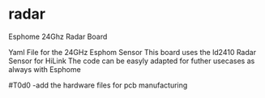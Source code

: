 # radar
 Esphome 24Ghz Radar Board

Yaml File for the 24GHz Esphom Sensor
This board uses the ld2410 Radar Sensor for HiLink
The code can be easyly adapted for futher usecases as always with Esphome

#T0d0
-add the hardware files for pcb manufacturing
